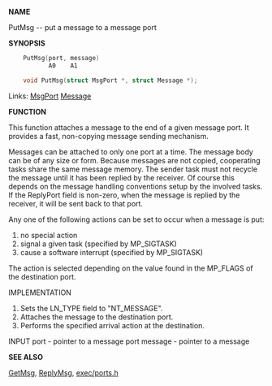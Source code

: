 
**NAME**

PutMsg -- put a message to a message port

**SYNOPSIS**

```c
    PutMsg(port, message)
           A0    A1

    void PutMsg(struct MsgPort *, struct Message *);

```
Links: [MsgPort](_OOYY) [Message](_OOYY) 

**FUNCTION**

This function attaches a message to the end of a given message port.
It provides a fast, non-copying message sending mechanism.

Messages can be attached to only one port at a time.  The message
body can be of any size or form.  Because messages are not copied,
cooperating tasks share the same message memory.  The sender task
must not recycle the message until it has been replied by the
receiver.  Of course this depends on the message handling conventions
setup by the involved tasks.  If the ReplyPort field is non-zero,
when the message is replied by the receiver, it will be sent back to
that port.

Any one of the following actions can be set to occur when a message
is put:

1. no special action
2. signal a given task (specified by MP_SIGTASK)
3. cause a software interrupt (specified by MP_SIGTASK)

The action is selected depending on the value found in the MP_FLAGS
of the destination port.

IMPLEMENTATION
1.  Sets the LN_TYPE field to &#034;NT_MESSAGE&#034;.
2.  Attaches the message to the destination port.
3.  Performs the specified arrival action at the destination.

INPUT
port - pointer to a message port
message - pointer to a message

**SEE ALSO**

[GetMsg](GetMsg), [ReplyMsg](ReplyMsg), [exec/ports.h](_OOYY)
